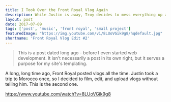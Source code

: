 ```yaml
---
title: I Took Over the Front Royal Vlog Again
description: While Justin is away, Troy decides to mess everything up again. Enjoy.
layout: post
date: 2017-07-09
tags: ['post', 'music', 'front royal', 'small project']
featuredImage: "https://img.youtube.com/vi/8LUoVGik9g8/hqdefault.jpg"
shortname: 'Front Royal Vlog Edit #2'
---
```

> This is a post dated long ago - before I even started web development. It isn't necessarily a post in its own right, but it serves a purpose for my site's templating.

A long, long time ago, Front Royal posted vlogs all the time. Justin took a trip to Morocco once, so I decided to film, edit, and upload vlogs without telling him. This is the second one.

https://www.youtube.com/watch?v=8LUoVGik9g8
